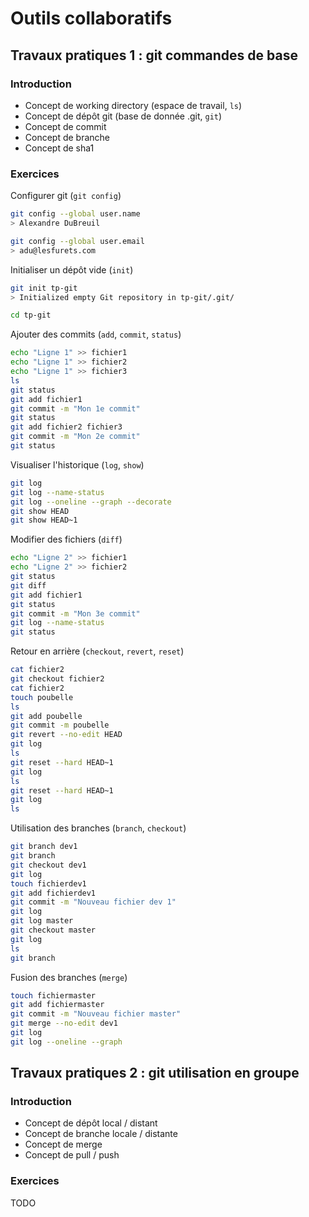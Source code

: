 # Outils collaboratifs

## Travaux pratiques 1 : git commandes de base

### Introduction

- Concept de working directory (espace de travail, `ls`)
- Concept de dépôt git (base de donnée .git, `git`)
- Concept de commit
- Concept de branche
- Concept de sha1

### Exercices

Configurer git (`git config`)

```bash
git config --global user.name
> Alexandre DuBreuil

git config --global user.email
> adu@lesfurets.com
```

Initialiser un dépôt vide (`init`)

```bash
git init tp-git
> Initialized empty Git repository in tp-git/.git/

cd tp-git
```

Ajouter des commits (`add`, `commit`, `status`)

```bash
echo "Ligne 1" >> fichier1
echo "Ligne 1" >> fichier2
echo "Ligne 1" >> fichier3
ls
git status
git add fichier1
git commit -m "Mon 1e commit"
git status
git add fichier2 fichier3
git commit -m "Mon 2e commit"
git status
```

Visualiser l'historique (`log`, `show`)

```bash
git log
git log --name-status
git log --oneline --graph --decorate
git show HEAD
git show HEAD~1
```

Modifier des fichiers (`diff`)

```bash
echo "Ligne 2" >> fichier1
echo "Ligne 2" >> fichier2
git status
git diff
git add fichier1
git status
git commit -m "Mon 3e commit"
git log --name-status
git status
```

Retour en arrière (`checkout`, `revert`, `reset`)

```bash
cat fichier2
git checkout fichier2
cat fichier2
touch poubelle
ls
git add poubelle
git commit -m poubelle
git revert --no-edit HEAD
git log
ls
git reset --hard HEAD~1
git log
ls
git reset --hard HEAD~1
git log
ls
```

Utilisation des branches (`branch`, `checkout`)

```bash
git branch dev1
git branch
git checkout dev1
git log
touch fichierdev1
git add fichierdev1
git commit -m "Nouveau fichier dev 1"
git log
git log master
git checkout master
git log
ls
git branch
```

Fusion des branches (`merge`)

```bash
touch fichiermaster
git add fichiermaster
git commit -m "Nouveau fichier master"
git merge --no-edit dev1
git log
git log --oneline --graph
```

## Travaux pratiques 2 : git utilisation en groupe

### Introduction

- Concept de dépôt local / distant
- Concept de branche locale / distante
- Concept de merge
- Concept de pull / push

### Exercices

TODO


